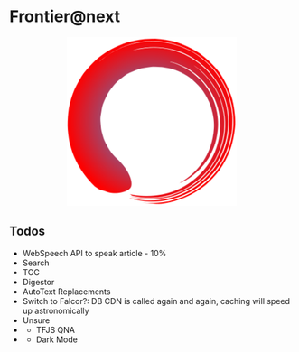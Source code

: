 # Frontier@next

<div align="center">
    <img width="300px" src="./public/icons/frontier.svg"/>
</div>

## Todos
- WebSpeech API to speak article - 10%
- Search
- TOC
- Digestor
- AutoText Replacements
- Switch to Falcor?: DB CDN is called again and again, caching will speed up astronomically
- Unsure
- - TFJS QNA
- - Dark Mode